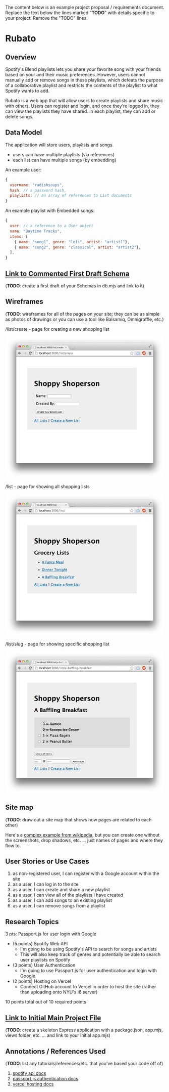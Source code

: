 The content below is an example project proposal / requirements document. Replace the text below the lines marked "__TODO__" with details specific to your project. Remove the "TODO" lines.

# Rubato

## Overview

Spotify's Blend playlists lets you share your favorite song with your friends based on your and their music preferences. However, users cannot manually add or remove songs in these playlists, which defeats the purpose of a collaborative playlist and restricts the contents of the playlist to what Spotify wants to add.

Rubato is a web app that will allow users to create playlists and share music with others. Users can register and login, and once they're logged in, they can view the playlists they have shared. In each playlist, they can add or delete songs.


## Data Model

The application will store users, playlists and songs. 

* users can have multiple playlists (via references)
* each list can have multiple songs (by embedding)

An example user:

```javascript
{
  username: "radishsoups",
  hash: // a password hash,
  playlists: // an array of references to List documents
}
```

An example playlist with Embedded songs:

```javascript
{
  user: // a reference to a User object
  name: "Daytime Tracks",
  items: [
    { name: "song1", genre: "lofi", artist: "artist1"},
    { name: "song2", genre: "classical", artist: "artist2"},
  ],
}
```


## [Link to Commented First Draft Schema](db.mjs) 

(__TODO__: create a first draft of your Schemas in db.mjs and link to it)

## Wireframes

(__TODO__: wireframes for all of the pages on your site; they can be as simple as photos of drawings or you can use a tool like Balsamiq, Omnigraffle, etc.)

/list/create - page for creating a new shopping list

![list create](documentation/list-create.png)

/list - page for showing all shopping lists

![list](documentation/list.png)

/list/slug - page for showing specific shopping list

![list](documentation/list-slug.png)

## Site map

(__TODO__: draw out a site map that shows how pages are related to each other)

Here's a [complex example from wikipedia](https://upload.wikimedia.org/wikipedia/commons/2/20/Sitemap_google.jpg), but you can create one without the screenshots, drop shadows, etc. ... just names of pages and where they flow to.

## User Stories or Use Cases

1. as non-registered user, I can register with a Google account within the site
2. as a user, I can log in to the site
3. as a user, I can create and share a new playlist
4. as a user, I can view all of the playlists I have created 
5. as a user, I can add songs to an existing playlist
6. as a user, I can remove songs from a playlist

## Research Topics

3 pts: Passport.js for user login with Google
* (5 points) Spotify Web API
    * I'm going to be using Spotify's API to search for songs and artists
    * This will also keep track of genres and potentially be able to search user playlists on Spotify
* (3 points) User Authentication
    * I'm going to use Passport.js for user authentication and login with Google
* (2 points) Hosting on Vercel
    * Connect GitHub account to Vercel in order to host the site (rather than uploading onto NYU's i6 server)

10 points total out of 10 required points


## [Link to Initial Main Project File](app.mjs) 

(__TODO__: create a skeleton Express application with a package.json, app.mjs, views folder, etc. ... and link to your initial app.mjs)

## Annotations / References Used

(__TODO__: list any tutorials/references/etc. that you've based your code off of)

1. [spotify api docs](https://developer.spotify.com/documentation/web-api)
2. [passport.js authentication docs](http://passportjs.org/docs)
3. [vercel hosting docs](https://vercel.com/docs)

